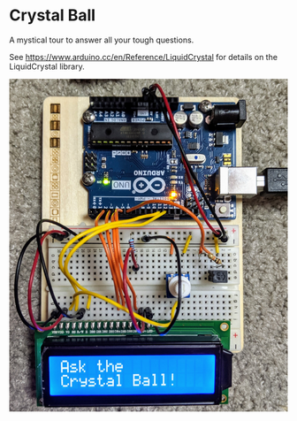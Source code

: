 # Crystal Ball

A mystical tour to answer all your tough questions.

See https://www.arduino.cc/en/Reference/LiquidCrystal for details on the LiquidCrystal library.

![setup](img/CrystalBall01.jpg)